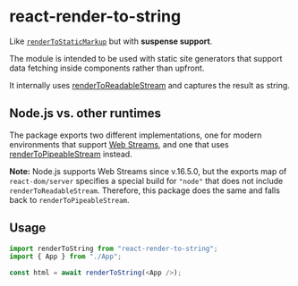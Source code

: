 # react-render-to-string

Like [`renderToStaticMarkup`](https://reactjs.org/docs/react-dom-server.html#rendertostaticmarkup) but with **suspense support**.

The module is intended to be used with static site generators that support data fetching inside components rather than upfront.

It internally uses [renderToReadableStream](https://reactjs.org/docs/react-dom-server.html#rendertoreadablestream) and captures the result as string.

## Node.js vs. other runtimes

The package exports two different implementations, one for modern environments that support [Web Streams](https://developer.mozilla.org/en-US/docs/Web/API/Streams_API), and one that uses [renderToPipeableStream](https://reactjs.org/docs/react-dom-server.html#rendertopipeablestream) instead.

**Note:** Node.js supports Web Streams since v.16.5.0, but the exports map of `react-dom/server` specifies a special build for `"node"` that does not include `renderToReadableStream`. Therefore, this package does the same and falls back to `renderToPipeableStream`.

## Usage

```js
import renderToString from "react-render-to-string";
import { App } from "./App";

const html = await renderToString(<App />);
```
